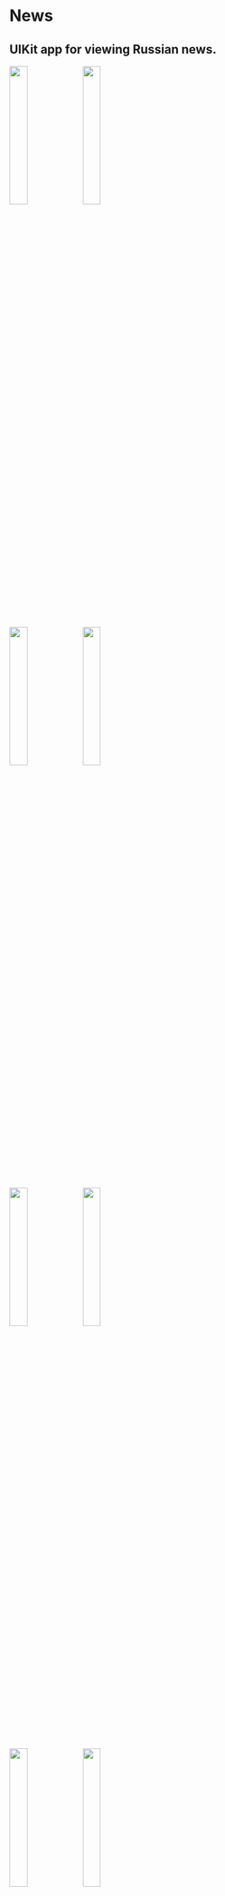 # News
## UIKit app for viewing Russian news.

<img src="https://user-images.githubusercontent.com/45876618/162014807-0fbaf1fe-1755-47a2-a344-39cad76ea857.png" width="25%" height="25%"> <img src="https://user-images.githubusercontent.com/45876618/162014911-6a88c623-ef48-4b9d-b752-43d856d68982.png" width="25%" height="25%">

<img src="https://user-images.githubusercontent.com/45876618/162014933-4a992853-0232-4488-8c3a-3a10e5a35d49.png" width="25%" height="25%"> <img src="https://user-images.githubusercontent.com/45876618/162014946-e8a2f4a1-1993-4ac0-8f96-5d9e61dcd8b7.png" width="25%" height="25%">

<img src="https://user-images.githubusercontent.com/45876618/162014954-a69fba72-9138-4a5f-b038-75e5f4594d1c.png" width="25%" height="25%"> <img src="https://user-images.githubusercontent.com/45876618/162014961-487cc766-7f92-4f77-878b-a37d9ce742db.png" width="25%" height="25%">

<img src="https://user-images.githubusercontent.com/45876618/162014964-83ae3afb-7602-4b20-bab3-505e2c804351.png" width="25%" height="25%"> <img src="https://user-images.githubusercontent.com/45876618/162014966-ab831d42-47b7-484e-9d89-5f087b3eaf7a.png" width="25%" height="25%">

<img src="https://user-images.githubusercontent.com/45876618/204301590-89e4c099-cfdd-47b8-93e4-1ff35746dd41.png" width="25%" height="25%"> <img src="https://user-images.githubusercontent.com/45876618/204301601-6112353c-7599-4283-9c5c-c96d67dc05dc.png" width="25%" height="25%">

### Основной стэк
UIKit, TabBarController, NavigationController, TableView, UserDefaults, NSCache, SafariServices, SwiftLint, MVC

### Краткое описание
Приложение загружает из интернета и отображает новости России с возможностью добавления их в закладки и обновлением списка новостей.

### Подробное описание
1. Проект полностью написан на UIKit;
2. Использована архитектура MVC;
3. Использованы TabBarController, NavigationController;
4. Использованы TableView с кастомными ячейками;
5. Реализована постраничная загрузка новостей (1 страница = 20 новостей);
6. Реализован жест pull to refresh;
7. Загрузка из интернета по API (newsapi.org) картинки, тайтла, краткого описания, автора, времени публикации и URL источника новости;
8. Сохранение загруженных из сети картинок в кэш;
9. Возможность просмотра оригинального источника новостей через браузер Safari;
10. Реализован ScrollView для айфонов с маленьким экраном при открытии новости;
11. Реализовано сохранение новостей в закладки с помощью UserDafaults;
12. Реализовано удаление новостей из закладок;
13. Кастомный AlertViewController с обработками различных ошибок;
14. Приложение проверено на утечки памяти;
15. Использован SwiftLint для единого codestyle;
16. Добавлена иконка приложения.

### Что еще планируется реализовать/исправить
1. Добавить счетчик просмотров для каждой новости;
2. Не всегда корректно обновляются изображения в ячейках TableView. Возможно, подберу сторонний фреймворк для облегчения работы;
3. Избавиться от синглтонов, внедрить DI;
4. Написать Unit/UI-тесты.
